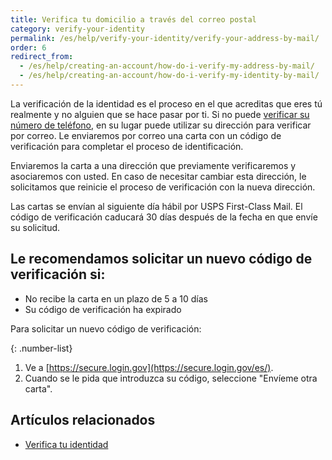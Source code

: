 ```yaml
---
title: Verifica tu domicilio a través del correo postal
category: verify-your-identity
permalink: /es/help/verify-your-identity/verify-your-address-by-mail/
order: 6
redirect_from:
  - /es/help/creating-an-account/how-do-i-verify-my-address-by-mail/
  - /es/help/creating-an-account/how-do-i-verify-my-identity-by-mail/
---
```

La verificación de la identidad es el proceso en el que acreditas que eres tú realmente y no alguien que se hace pasar por ti. Si no puede [verificar su número de teléfono](/es/help/verify-your-identity/phone-number/), en su lugar puede utilizar su dirección para verificar por correo. Le enviaremos por correo una carta con un código de verificación para completar el proceso de identificación.

Enviaremos la carta a una dirección que previamente verificaremos y asociaremos con usted. En caso de necesitar cambiar esta dirección, le solicitamos que reinicie el proceso de verificación con la nueva dirección.

Las cartas se envían al siguiente día hábil por USPS First-Class Mail. El código de verificación caducará 30 días después de la fecha en que envíe su solicitud.

## Le recomendamos solicitar un nuevo código de verificación si:

 * No recibe la carta en un plazo de 5 a 10 días
 * Su código de verificación ha expirado

Para solicitar un nuevo código de verificación:

{: .number-list}
1. Ve a [https://secure.login.gov](https://secure.login.gov/es/).
2. Cuando se le pida que introduzca su código, seleccione "Envíeme otra carta". 

## Artículos relacionados 

- [Verifica tu identidad](/es/help/verify-your-identity/how-to-verify-your-identity/)
